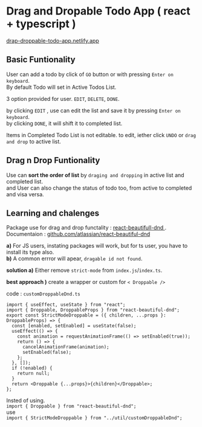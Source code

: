 # Drag and Dropable Todo App ( react + typescript )

<a href="https://drap-droppable-todo-app.netlify.app/" > drap-droppable-todo-app.netlify.app </a>
## Basic Funtionality
User can add a todo by click of `GO` button or with pressing `Enter on keyboard`.\
By default Todo will set in Active Todos List.

3 option provided for user. `EDIT`, `DELETE`, `DONE`.

by clicking `EDIT` , use can edit the list and save it by pressing `Enter on keyboard`.\
by clicking `DONE`, it will shift it to completed list.

Items in Completed Todo List is not editable. to edit, iether click `UNDO` or `drag and drop` to active list.

## Drag n Drop Funtionality

Use can **sort the order of list** by `draging and dropping`  in active list and completed list.\
and User can also change the status of todo too, from active to completed and visa versa.

## Learning and chalenges

Package use for drag and drop functality : <a href="https://www.npmjs.com/package/react-beautiful-dnd">react-beautifull-dnd </a> .\
Documentaion : <a href="https://github.com/atlassian/react-beautiful-dnd">github.com/atlassian/react-beautiful-dnd</a>

**a)** For JS users, instating packages will work, but for ts user, you have to install its type also.\
**b)** A common errror will apear, `dragable id not found`.

**solution a)** Either remove `strict-mode` from `index.js`/`index.ts`.

**best approach )** create a wrapper or custom for `< Droppable />`

code : `customDroppableDnd.ts`
```
import { useEffect, useState } from "react";
import { Droppable, DroppableProps } from "react-beautiful-dnd";
export const StrictModeDroppable = ({ children, ...props }: DroppableProps) => {
  const [enabled, setEnabled] = useState(false);
  useEffect(() => {
    const animation = requestAnimationFrame(() => setEnabled(true));
    return () => {
      cancelAnimationFrame(animation);
      setEnabled(false);
    };
  }, []);
  if (!enabled) {
    return null;
  }
  return <Droppable {...props}>{children}</Droppable>;
};
```

Insted of using.\
```import { Droppable } from "react-beautiful-dnd";```\
use\
```import { StrictModeDroppable } from "../util/customDroppableDnd";```

